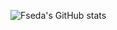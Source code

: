 ![Fseda's GitHub stats](https://github-readme-stats.vercel.app/api?username=fseda&count_private=true)
